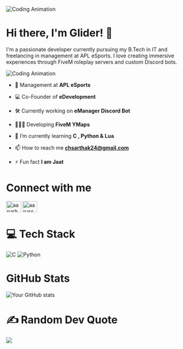 
![Coding Animation](https://media.licdn.com/dms/image/D5616AQE9i-mlFj87mg/profile-displaybackgroundimage-shrink_350_1400/0/1720697448546?e=1726099200&v=beta&t=ubo7HWYjuDNKCMSfgBtl3hslQUhJlHHirOW8PWlyeaM)

# Hi there, I'm Glider! 👋

I'm a passionate developer currently pursuing my B.Tech in IT and freelancing in management at APL eSports. I love creating immersive experiences through FiveM roleplay servers and custom Discord bots.

![Coding Animation](https://media1.tenor.com/m/GfSX-u7VGM4AAAAC/coding.gif)

- 💼 Management at **APL eSports**
  
- 💻 Co-Founder of **eDevelopment**

- 🛠️ Currently working on **eManager Discord Bot**

- 👩🏻‍💻 Developing **FiveM YMaps**

- 🌱 I’m currently learning **C , Python & Lua**

- 📫 How to reach me **chsarthak24@gmail.com**

- ⚡ Fun fact **I am Jaat**

# Connect with me
<p align="left">
<a href="https://www.linkedin.com/in/sarthak-chaudhary-1a498222b/" target="blank"><img align="center" src="https://raw.githubusercontent.com/rahuldkjain/github-profile-readme-generator/master/src/images/icons/Social/linked-in-alt.svg" alt="aarush jain" height="30" width="40" /></a>
<a href="https://www.instagram.com/i.sarthakchaudhary/" target="blank"><img align="center" src="https://raw.githubusercontent.com/rahuldkjain/github-profile-readme-generator/master/src/images/icons/Social/instagram.svg" alt="aarussh.exe" height="30" width="40" /></a>


# 💻 Tech Stack
![C](https://img.shields.io/badge/c-%2300599C.svg?style=for-the-badge&logo=c&logoColor=white)
![Python](https://img.shields.io/badge/python-3670A0?style=for-the-badge&logo=python&logoColor=ffdd54)

# GitHub Stats
![Your GitHub stats](https://github-readme-stats.vercel.app/api?username=glider24&theme=monokai&hide_border=true&include_all_commits=false&count_private=false)

# ✍️ Random Dev Quote
![](https://quotes-github-readme.vercel.app/api?type=horizontal&theme=dark)
